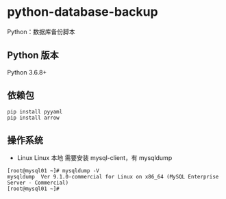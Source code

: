 # python-database-backup
Python：数据库备份脚本

## Python 版本
Python 3.6.8+

## 依赖包
```
pip install pyyaml
pip install arrow
```

## 操作系统
- Linux
Linux 本地 需要安装 mysql-client，有 mysqldump
```
[root@mysql01 ~]# mysqldump -V
mysqldump  Ver 9.1.0-commercial for Linux on x86_64 (MySQL Enterprise Server - Commercial)
[root@mysql01 ~]# 
```
